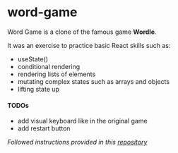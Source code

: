 # word-game

Word Game is a clone of the famous game **Wordle**.

It was an exercise to practice basic React skills such as:

- useState()
- conditional rendering
- rendering lists of elements
- mutating complex states such as arrays and objects
- lifting state up

#### TODOs

- add visual keyboard like in the original game
- add restart button

_Followed instructions provided in this [repository](https://github.com/joy-of-react/project-wordle)_
